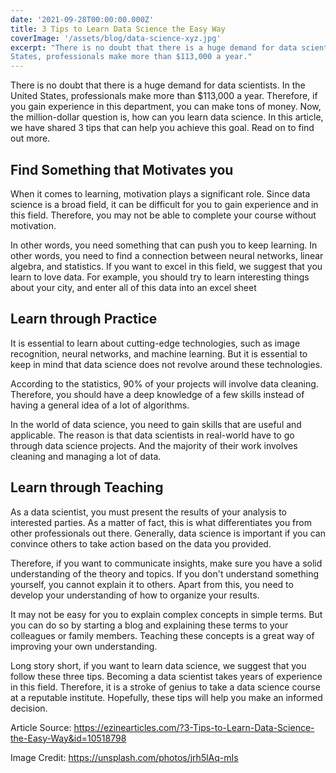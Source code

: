```yaml
---
date: '2021-09-28T00:00:00.000Z'
title: 3 Tips to Learn Data Science the Easy Way
coverImage: '/assets/blog/data-science-xyz.jpg'
excerpt: "There is no doubt that there is a huge demand for data scientists. In the United
States, professionals make more than $113,000 a year."
---
```


There is no doubt that there is a huge demand for data scientists. In the United
States, professionals make more than $113,000 a year. Therefore, if you gain
experience in this department, you can make tons of money. Now, the
million-dollar question is, how can you learn data science. In this article, we
have shared 3 tips that can help you achieve this goal. Read on to find out
more.

## Find Something that Motivates you

When it comes to learning, motivation plays a significant role. Since data
science is a broad field, it can be difficult for you to gain experience and in
this field. Therefore, you may not be able to complete your course without
motivation.

In other words, you need something that can push you to keep learning. In other
words, you need to find a connection between neural networks, linear algebra,
and statistics. If you want to excel in this field, we suggest that you learn to
love data. For example, you should try to learn interesting things about your
city, and enter all of this data into an excel sheet

## Learn through Practice

It is essential to learn about cutting-edge technologies, such as image
recognition, neural networks, and machine learning. But it is essential to keep
in mind that data science does not revolve around these technologies.

According to the statistics, 90% of your projects will involve data cleaning.
Therefore, you should have a deep knowledge of a few skills instead of having a
general idea of a lot of algorithms.

In the world of data science, you need to gain skills that are useful and
applicable. The reason is that data scientists in real-world have to go through
data science projects. And the majority of their work involves cleaning and
managing a lot of data.

## Learn through Teaching

As a data scientist, you must present the results of your analysis to interested
parties. As a matter of fact, this is what differentiates you from other
professionals out there. Generally, data science is important if you can
convince others to take action based on the data you provided.

Therefore, if you want to communicate insights, make sure you have a solid
understanding of the theory and topics. If you don't understand something
yourself, you cannot explain it to others. Apart from this, you need to develop
your understanding of how to organize your results.

It may not be easy for you to explain complex concepts in simple terms. But you
can do so by starting a blog and explaining these terms to your colleagues or
family members. Teaching these concepts is a great way of improving your own
understanding.

Long story short, if you want to learn data science, we suggest that you follow
these three tips. Becoming a data scientist takes years of experience in this
field. Therefore, it is a stroke of genius to take a data science course at a
reputable institute. Hopefully, these tips will help you make an informed
decision.

Article Source:
<https://ezinearticles.com/?3-Tips-to-Learn-Data-Science-the-Easy-Way&id=10518798>

Image Credit: <https://unsplash.com/photos/jrh5lAq-mIs>
